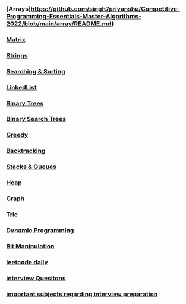 ### [Arrays]https://github.com/singh7priyanshu/Competitive-Programming-Essentials-Master-Algorithms-2022/blob/main/array/README.md)
### [Matrix](https://github.com/singh7priyanshu/Competitive-Programming-Essentials-Master-Algorithms-2022/blob/main/matrix/README.md)
### [Strings](https://github.com/singh7priyanshu/Competitive-Programming-Essentials-Master-Algorithms-2022/blob/main/string/README.md)
### [Searching & Sorting](https://github.com/singh7priyanshu/Competitive-Programming-Essentials-Master-Algorithms-2022/blob/main/searching%20and%20sorting/README.md)
### [LinkedList](https://github.com/singh7priyanshu/Competitive-Programming-Essentials-Master-Algorithms-2022/blob/main/linked%20list/README.md)
### [Binary Trees](https://github.com/singh7priyanshu/Competitive-Programming-Essentials-Master-Algorithms-2022/blob/main/binary%20trees/README.md)
### [Binary Search Trees](https://github.com/singh7priyanshu/Competitive-Programming-Essentials-Master-Algorithms-2022/blob/main/binary%20search%20trees/README.md)
### [Greedy](https://github.com/singh7priyanshu/Competitive-Programming-Essentials-Master-Algorithms-2022/blob/main/greedy/README.md)
### [Backtracking](https://github.com/singh7priyanshu/Competitive-Programming-Essentials-Master-Algorithms-2022/blob/main/backtracking/README.md)
### [Stacks & Queues](https://github.com/singh7priyanshu/Competitive-Programming-Essentials-Master-Algorithms-2022/blob/main/stack%20and%20queues/README.md)
### [Heap](https://github.com/singh7priyanshu/Competitive-Programming-Essentials-Master-Algorithms-2022/blob/main/heap/README.md)
### [Graph](https://github.com/singh7priyanshu/Competitive-Programming-Essentials-Master-Algorithms-2022/blob/main/graph/README.md)
### [Trie](https://github.com/singh7priyanshu/Competitive-Programming-Essentials-Master-Algorithms-2022/blob/main/trie/README.md)
### [Dynamic Programming](https://github.com/singh7priyanshu/Competitive-Programming-Essentials-Master-Algorithms-2022/blob/main/dynamic%20programming/README.md)
### [Bit Manipulation](https://github.com/singh7priyanshu/Competitive-Programming-Essentials-Master-Algorithms-2022/blob/main/bit%20manipulation/README.md)
### [leetcode daily](https://github.com/singh7priyanshu/Competitive-Programming-Essentials-Master-Algorithms-2022/blob/main/leetcode%20daily/README.md)<br />
### [interview Quesitons](https://github.com/singh7priyanshu/Competitive-Programming-Essentials-Master-Algorithms-2022/blob/main/interview%20questions/README.md)<br />
### [important subjects regarding interview preparation](https://github.com/singh7priyanshu/love_babbar_450_solutions/blob/main/subjects/README.md)<br />
